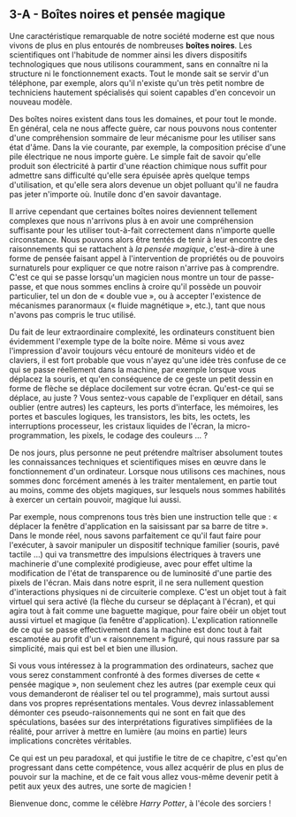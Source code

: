 ## 3-A - Boîtes noires et pensée magique

Une caractéristique remarquable de notre société moderne est que nous
vivons de plus en plus entourés de nombreuses **boîtes noires**. Les
scientifiques ont l'habitude de nommer ainsi les divers dispositifs
technologiques que nous utilisons couramment, sans en connaître ni la
structure ni le fonctionnement exacts. Tout le monde sait se servir d'un
téléphone, par exemple, alors qu'il n'existe qu'un très petit nombre de
techniciens hautement spécialisés qui soient capables d'en concevoir un
nouveau modèle.

Des boîtes noires existent dans tous les domaines, et pour tout le
monde. En général, cela ne nous affecte guère, car nous pouvons nous
contenter d'une compréhension sommaire de leur mécanisme pour les
utiliser sans état d'âme. Dans la vie courante, par exemple, la
composition précise d'une pile électrique ne nous importe guère. Le
simple fait de savoir qu'elle produit son électricité à partir d'une
réaction chimique nous suffit pour admettre sans difficulté qu'elle sera
épuisée après quelque temps d'utilisation, et qu'elle sera alors devenue
un objet polluant qu'il ne faudra pas jeter n'importe où. Inutile donc
d'en savoir davantage.

Il arrive cependant que certaines boîtes noires deviennent tellement
complexes que nous n'arrivons plus à en avoir une compréhension
suffisante pour les utiliser tout-à-fait correctement dans n'importe
quelle circonstance. Nous pouvons alors être tentés de tenir à leur
encontre des raisonnements qui se rattachent à *la pensée magique*,
c'est-à-dire à une forme de pensée faisant appel à l'intervention de
propriétés ou de pouvoirs surnaturels pour expliquer ce que notre raison
n'arrive pas à comprendre. C'est ce qui se passe lorsqu'un magicien nous
montre un tour de passe-passe, et que nous sommes enclins à croire qu'il
possède un pouvoir particulier, tel un don de « double vue », ou à
accepter l'existence de mécanismes paranormaux (« fluide magnétique »,
etc.), tant que nous n'avons pas compris le truc utilisé.

Du fait de leur extraordinaire complexité, les ordinateurs constituent
bien évidemment l'exemple type de la boîte noire. Même si vous avez
l'impression d'avoir toujours vécu entouré de moniteurs vidéo et de
claviers, il est fort probable que vous n'ayez qu'une idée très confuse
de ce qui se passe réellement dans la machine, par exemple lorsque vous
déplacez la souris, et qu'en conséquence de ce geste un petit dessin en
forme de flèche se déplace docilement sur votre écran. Qu'est-ce qui se
déplace, au juste ? Vous sentez-vous capable de l'expliquer en détail,
sans oublier (entre autres) les capteurs, les ports d'interface, les
mémoires, les portes et bascules logiques, les transistors, les bits,
les octets, les interruptions processeur, les cristaux liquides de
l'écran, la micro-programmation, les pixels, le codage des couleurs ...
?

De nos jours, plus personne ne peut prétendre maîtriser absolument
toutes les connaissances techniques et scientifiques mises en œuvre dans
le fonctionnement d'un ordinateur. Lorsque nous utilisons ces machines,
nous sommes donc forcément amenés à les traiter mentalement, en partie
tout au moins, comme des objets magiques, sur lesquels nous sommes
habilités à exercer un certain pouvoir, magique lui aussi.

Par exemple, nous comprenons tous très bien une instruction telle que :
« déplacer la fenêtre d'application en la saisissant par sa barre de
titre ». Dans le monde réel, nous savons parfaitement ce qu'il faut
faire pour l'exécuter, à savoir manipuler un dispositif technique
familier (souris, pavé tactile …) qui va transmettre des impulsions
électriques à travers une machinerie d'une complexité prodigieuse, avec
pour effet ultime la modification de l'état de transparence ou de
luminosité d'une partie des pixels de l'écran. Mais dans notre esprit,
il ne sera nullement question d'interactions physiques ni de circuiterie
complexe. C'est un objet tout à fait virtuel qui sera activé (la flèche
du curseur se déplaçant à l'écran), et qui agira tout à fait comme une
baguette magique, pour faire obéir un objet tout aussi virtuel et
magique (la fenêtre d'application). L'explication rationnelle de ce qui
se passe effectivement dans la machine est donc tout à fait escamotée au
profit d'un « raisonnement » figuré, qui nous rassure par sa simplicité,
mais qui est bel et bien une illusion.

Si vous vous intéressez à la programmation des ordinateurs, sachez que
vous serez constamment confronté à des formes diverses de cette « pensée
magique », non seulement chez les autres (par exemple ceux qui vous
demanderont de réaliser tel ou tel programme), mais surtout aussi dans
vos propres représentations mentales. Vous devrez inlassablement
démonter ces pseudo-raisonnements qui ne sont en fait que des
spéculations, basées sur des interprétations figuratives simplifiées de
la réalité, pour arriver à mettre en lumière (au moins en partie) leurs
implications concrètes véritables.

Ce qui est un peu paradoxal, et qui justifie le titre de ce chapitre,
c'est qu'en progressant dans cette compétence, vous allez acquérir de
plus en plus de pouvoir sur la machine, et de ce fait vous allez
vous-même devenir petit à petit aux yeux des autres, une sorte de
magicien !

Bienvenue donc, comme le célèbre *Harry Potter*, à l'école des sorciers
!

